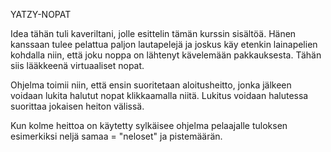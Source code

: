 YATZY-NOPAT

Idea tähän tuli kaveriltani, jolle esittelin tämän kurssin sisältöä. Hänen kanssaan tulee pelattua paljon lautapelejä ja joskus käy etenkin lainapelien kohdalla niin, että joku noppa on lähtenyt kävelemään pakkauksesta. Tähän siis lääkkeenä virtuaaliset nopat. 

Ohjelma toimii niin, että ensin suoritetaan aloitusheitto, jonka jälkeen voidaan lukita halutut nopat klikkaamalla niitä. Lukitus voidaan halutessa suorittaa jokaisen heiton välissä.

Kun kolme heittoa on käytetty sylkäisee ohjelma pelaajalle tuloksen esimerkiksi neljä samaa = "neloset" ja pistemäärän.
